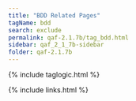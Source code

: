 ```yaml
---
title: "BDD Related Pages"
tagName: bdd
search: exclude
permalink: qaf-2.1.7b/tag_bdd.html
sidebar: qaf_2_1_7b-sidebar
folder: qaf-2.1.7b
---
```

{% include taglogic.html %}

{% include links.html %}
